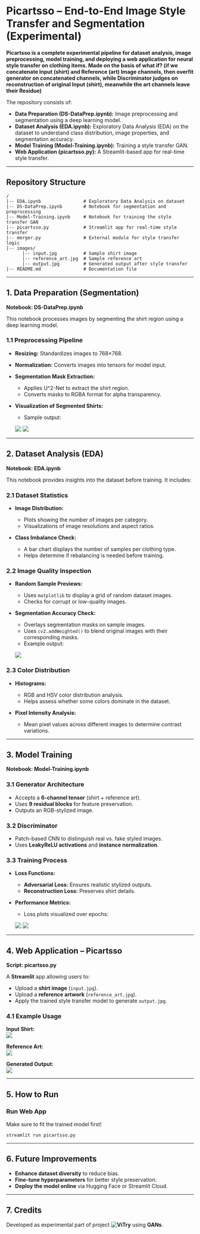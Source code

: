 # Picartsso – End-to-End Image Style Transfer and Segmentation (Experimental)

**Picartsso is a complete experimental pipeline for dataset analysis, image preprocessing, model training, and deploying a web application for neural style transfer on clothing items. Made on the basis of what if? (if we concatenate Input (shirt) and Reference (art) Image channels, then overfit generator on concatenated channels, while Discriminator judges on reconstruction of original Input (shirt), meanwhile the art channels leave their Residue)**

The repository consists of:

- **Data Preparation (DS-DataPrep.ipynb):** Image preprocessing and segmentation using a deep learning model.
- **Dataset Analysis (EDA.ipynb):** Exploratory Data Analysis (EDA) on the dataset to understand class distribution, image properties, and segmentation accuracy.
- **Model Training (Model-Training.ipynb):** Training a style transfer GAN.
- **Web Application (picartsso.py):** A Streamlit-based app for real-time style transfer.


---

## Repository Structure

```
/
|-- EDA.ipynb                # Exploratory Data Analysis on dataset
|-- DS-DataPrep.ipynb        # Notebook for segmentation and preprocessing
|-- Model-Training.ipynb     # Notebook for training the style transfer GAN
|-- picartsso.py             # Streamlit app for real-time style transfer
|-- merger.py                # External module for style transfer logic
|-- images/
      |-- input.jpg          # Sample shirt image
      |-- reference_art.jpg  # Sample reference art
      |-- output.jpg         # Generated output after style transfer
|-- README.md                # Documentation file
```

---


## 1. Data Preparation (Segmentation)

**Notebook: DS-DataPrep.ipynb**

This notebook processes images by segmenting the shirt region using a deep learning model.

### **1.1 Preprocessing Pipeline**
- **Resizing:** Standardizes images to 768×768.
- **Normalization:** Converts images into tensors for model input.
- **Segmentation Mask Extraction:**  
  - Applies U^2-Net to extract the shirt region.
  - Converts masks to RGBA format for alpha transparency.

- **Visualization of Segmented Shirts:**
  - Sample output:

  ![](images/processed_590_shirt.jpg)      ![](images/processed_590_shirt.jpg)

---

## 2. Dataset Analysis (EDA)

**Notebook: EDA.ipynb**

This notebook provides insights into the dataset before training. It includes:

### **2.1 Dataset Statistics**
- **Image Distribution:**  
  - Plots showing the number of images per category.
  - Visualizations of image resolutions and aspect ratios.
  
- **Class Imbalance Check:**  
  - A bar chart displays the number of samples per clothing type.
  - Helps determine if rebalancing is needed before training.

### **2.2 Image Quality Inspection**
- **Random Sample Previews:**  
  - Uses `matplotlib` to display a grid of random dataset images.
  - Checks for corrupt or low-quality images.

- **Segmentation Accuracy Check:**  
  - Overlays segmentation masks on sample images.
  - Uses `cv2.addWeighted()` to blend original images with their corresponding masks.
  - Example output:

  ![](images/dataset_sample.png)

### **2.3 Color Distribution**
- **Histograms:**  
  - RGB and HSV color distribution analysis.
  - Helps assess whether some colors dominate in the dataset.

- **Pixel Intensity Analysis:**  
  - Mean pixel values across different images to determine contrast variations.

---

## 3. Model Training

**Notebook: Model-Training.ipynb**

### **3.1 Generator Architecture**
- Accepts a **6-channel tensor** (shirt + reference art).
- Uses **9 residual blocks** for feature preservation.
- Outputs an RGB-stylized image.

### **3.2 Discriminator**
- Patch-based CNN to distinguish real vs. fake styled images.
- Uses **LeakyReLU activations** and **instance normalization**.

### **3.3 Training Process**
- **Loss Functions:**  
  - **Adversarial Loss:** Ensures realistic stylized outputs.  
  - **Reconstruction Loss:** Preserves shirt details.  

- **Performance Metrics:**  
  - Loss plots visualized over epochs:

  ![](images/g_loss_plot.png)      ![](images/g_loss_plot.png)

---

## 4. Web Application – Picartsso

**Script: picartsso.py**

A **Streamlit** app allowing users to:
- Upload a **shirt image** (`input.jpg`).
- Upload a **reference artwork** (`reference_art.jpg`).
- Apply the trained style transfer model to generate `output.jpg`.

### **4.1 Example Usage**
**Input Shirt:**  
  ![](images/input.jpg)  

**Reference Art:**  
  ![](images/reference_art.jpg)  

**Generated Output:**  
  ![](images/output.jpg)  

---

## 5. How to Run


### **Run Web App**
Make sure to fit the trained model first!
```
streamlit run picartsso.py
```

---

## 6. Future Improvements
- **Enhance dataset diversity** to reduce bias.
- **Fine-tune hyperparameters** for better style preservation.
- **Deploy the model online** via Hugging Face or Streamlit Cloud.

---

## 7. Credits
Developed as experimental part of project **![ViTry](https://github.com/tahasheikh111/Vi_Try)** using **GANs**.
